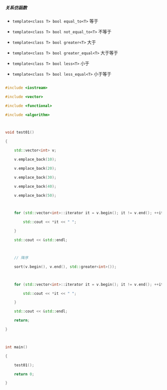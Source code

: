 ##### 关系仿函数

- `template<class T> bool equal_to<T>` 等于

- `template<class T> bool not_equal_to<T>` 不等于

- `template<class T> bool greater<T>` 大于

- `template<class T> bool greater_equal<T>` 大于等于

- `template<class T> bool less<T>` 小于

- `template<class T> bool less_equal<T>` 小于等于

```cpp

#include <iostream>

#include <vector>

#include <functional>

#include <algorithm>



void test01()

{

    std::vector<int> v;

    v.emplace_back(10);

    v.emplace_back(20);

    v.emplace_back(30);

    v.emplace_back(40);

    v.emplace_back(50);



    for (std::vector<int>::iterator it = v.begin(); it != v.end(); ++it) {

        std::cout << *it << " ";

    }

    std::cout << &std::endl;



    // 降序

    sort(v.begin(), v.end(), std::greater<int>());



    for (std::vector<int>::iterator it = v.begin(); it != v.end(); ++it) {

        std::cout << *it << " ";

    }

    std::cout << &std::endl;

    return;

}



int main()

{

    test01();

    return 0;

}

```